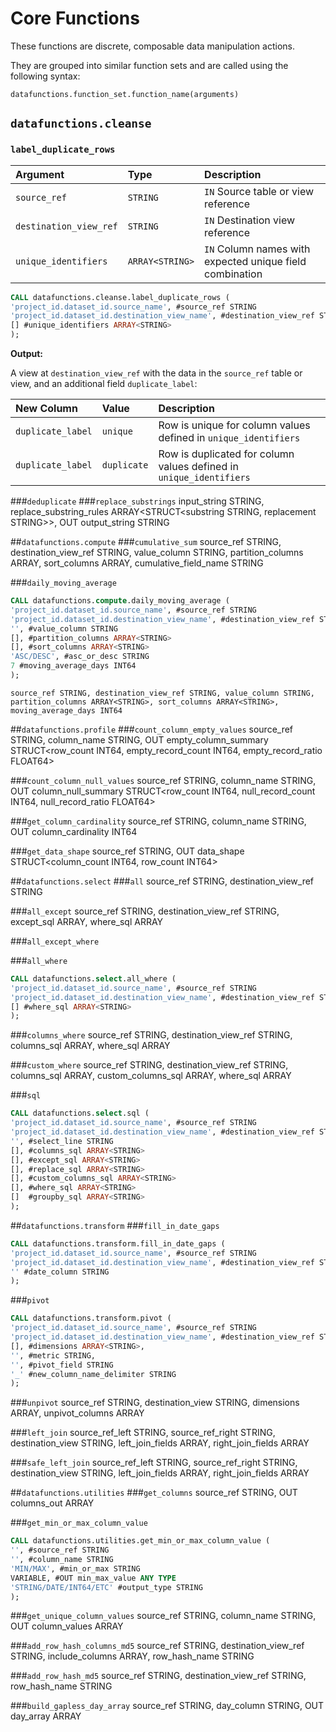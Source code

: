 # Core Functions
These functions are discrete, composable data manipulation actions.

They are grouped into similar function sets and are called using the following syntax:

    datafunctions.function_set.function_name(arguments)
    
## `datafunctions.cleanse`
### `label_duplicate_rows`
| Argument | Type | Description |
|:-- |:-- |:-- |
|`source_ref`| `STRING` | `IN` Source table or view reference |
|`destination_view_ref`| `STRING` | `IN` Destination view reference |  |
|`unique_identifiers`| `ARRAY<STRING>` | `IN` Column names with expected unique field combination |


``` SQL
CALL datafunctions.cleanse.label_duplicate_rows (
'project_id.dataset_id.source_name', #source_ref STRING
'project_id.dataset_id.destination_view_name', #destination_view_ref STRING
[] #unique_identifiers ARRAY<STRING>
);
```

**Output:**

A view at `destination_view_ref` with the data in the `source_ref` table or view, and an additional field `duplicate_label`:

| New Column | Value | Description |
|:-- |:-- |:-- |
|`duplicate_label`| `unique` | Row is unique for column values defined in `unique_identifiers` |
|`duplicate_label`| `duplicate` | Row is duplicated for column values defined in `unique_identifiers` |

###`deduplicate`
###`replace_substrings`
    input_string STRING, replace_substring_rules ARRAY<STRUCT<substring STRING, replacement STRING>>, OUT output_string STRING

##`datafunctions.compute`
###`cumulative_sum`
    source_ref STRING, destination_view_ref STRING, value_column STRING, partition_columns ARRAY<STRING>, sort_columns ARRAY<STRING>, cumulative_field_name STRING

###`daily_moving_average`
```SQL
CALL datafunctions.compute.daily_moving_average (
'project_id.dataset_id.source_name', #source_ref STRING
'project_id.dataset_id.destination_view_name', #destination_view_ref STRING
'', #value_column STRING 
[], #partition_columns ARRAY<STRING>
[], #sort_columns ARRAY<STRING>
'ASC/DESC', #asc_or_desc STRING
7 #moving_average_days INT64
);
```
    source_ref STRING, destination_view_ref STRING, value_column STRING, partition_columns ARRAY<STRING>, sort_columns ARRAY<STRING>, moving_average_days INT64

##`datafunctions.profile`
###`count_column_empty_values`
    source_ref STRING, column_name STRING, OUT empty_column_summary STRUCT<row_count INT64, empty_record_count INT64, empty_record_ratio FLOAT64>

###`count_column_null_values`
    source_ref STRING, column_name STRING, OUT column_null_summary STRUCT<row_count INT64, null_record_count INT64, null_record_ratio FLOAT64>

###`get_column_cardinality`
    source_ref STRING, column_name STRING, OUT column_cardinality INT64

###`get_data_shape`
    source_ref STRING, OUT data_shape STRUCT<column_count INT64, row_count INT64>

##`datafunctions.select`
###`all`
    source_ref STRING, destination_view_ref STRING

###`all_except`
    source_ref STRING, destination_view_ref STRING, except_sql ARRAY<STRING>, where_sql ARRAY<STRING>

###`all_except_where`

###`all_where`
```SQL
CALL datafunctions.select.all_where (
'project_id.dataset_id.source_name', #source_ref STRING
'project_id.dataset_id.destination_view_name', #destination_view_ref STRING
[] #where_sql ARRAY<STRING>
);
```


###`columns_where`
    source_ref STRING, destination_view_ref STRING, columns_sql ARRAY<STRING>, where_sql ARRAY<STRING>

###`custom_where`
    source_ref STRING, destination_view_ref STRING, columns_sql ARRAY<STRING>, custom_columns_sql ARRAY<STRING>, where_sql ARRAY<STRING>

###`sql`
``` SQL 
CALL datafunctions.select.sql (
'project_id.dataset_id.source_name', #source_ref STRING
'project_id.dataset_id.destination_view_name', #destination_view_ref STRING
'', #select_line STRING
[], #columns_sql ARRAY<STRING>
[], #except_sql ARRAY<STRING>
[], #replace_sql ARRAY<STRING>
[], #custom_columns_sql ARRAY<STRING>
[], #where_sql ARRAY<STRING>
[]  #groupby_sql ARRAY<STRING>
);
```

##`datafunctions.transform`
###`fill_in_date_gaps`
``` SQL
CALL datafunctions.transform.fill_in_date_gaps (
'project_id.dataset_id.source_name', #source_ref STRING
'project_id.dataset_id.destination_view_name', #destination_view_ref STRING
'' #date_column STRING
);
```

###`pivot`
``` SQL
CALL datafunctions.transform.pivot (
'project_id.dataset_id.source_name', #source_ref STRING
'project_id.dataset_id.destination_view_name', #destination_view_ref STRING
[], #dimensions ARRAY<STRING>, 
'', #metric STRING, 
'', #pivot_field STRING
'_' #new_column_name_delimiter STRING
);
```



###`unpivot`
    source_ref STRING, destination_view STRING, dimensions ARRAY<STRING>, unpivot_columns ARRAY<STRING>

###`left_join`
    source_ref_left STRING, source_ref_right STRING, destination_view STRING, left_join_fields ARRAY<STRING>, right_join_fields ARRAY<STRING>

###`safe_left_join`
    source_ref_left STRING, source_ref_right STRING, destination_view STRING, left_join_fields ARRAY<STRING>, right_join_fields ARRAY<STRING>

##`datafunctions.utilities`
###`get_columns`
    source_ref STRING, OUT columns_out ARRAY<STRING>

###`get_min_or_max_column_value`
``` SQL
CALL datafunctions.utilities.get_min_or_max_column_value ( 
'', #source_ref STRING
'', #column_name STRING
'MIN/MAX', #min_or_max STRING
VARIABLE, #OUT min_max_value ANY TYPE
'STRING/DATE/INT64/ETC' #output_type STRING
);
```

###`get_unique_column_values`
    source_ref STRING, column_name STRING, OUT column_values ARRAY<STRING>

###`add_row_hash_columns_md5`
    source_ref STRING, destination_view_ref STRING, include_columns ARRAY<STRING>, row_hash_name STRING
    
###`add_row_hash_md5`
    source_ref STRING, destination_view_ref STRING, row_hash_name STRING

###`build_gapless_day_array`
    source_ref STRING, day_column STRING, OUT day_array ARRAY<DATE>

